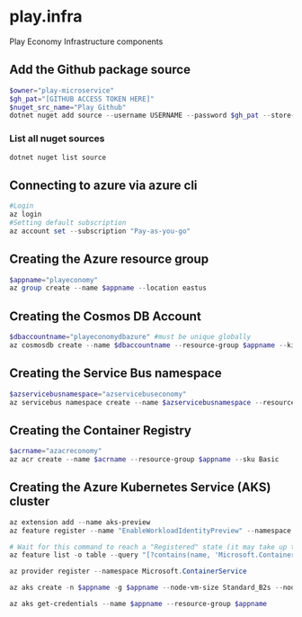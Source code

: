# play.infra
Play Economy Infrastructure components

## Add the Github package source
```powershell
$owner="play-microservice"
$gh_pat="[GITHUB ACCESS TOKEN HERE]"
$nuget_src_name="Play Github"
dotnet nuget add source --username USERNAME --password $gh_pat --store-password-in-clear-text --name $nuget_src_name "https://nuget.pkg.github.com/$owner/index.json"
```
### List all nuget sources
```powershell
dotnet nuget list source
```

## Connecting to azure via azure cli
```powershell
#Login
az login
#Setting default subscription
az account set --subscription "Pay-as-you-go"
```

## Creating the Azure resource group
```powershell
$appname="playeconomy"
az group create --name $appname --location eastus
```

## Creating the Cosmos DB Account
```powershell
$dbaccountname="playeconomydbazure" #must be unique globally
az cosmosdb create --name $dbaccountname --resource-group $appname --kind MongoDB --enable-free-tier
```

## Creating the Service Bus namespace
```powershell
$azservicebusnamespace="azservicebuseconomy"
az servicebus namespace create --name $azservicebusnamespace --resource-group $appname --sku Standard
```

## Creating the Container Registry
```powershell
$acrname="azacreconomy"
az acr create --name $acrname --resource-group $appname --sku Basic
```

## Creating the Azure Kubernetes Service (AKS) cluster
```powershell
az extension add --name aks-preview
az feature register --name "EnableWorkloadIdentityPreview" --namespace "Microsoft.ContainerService"

# Wait for this command to reach a "Registered" state (it may take up to 15min)
az feature list -o table --query "[?contains(name, 'Microsoft.ContainerService/EnableWorkloadIdentityPreview')].{Name:name,State:properties.state}"

az provider register --namespace Microsoft.ContainerService

az aks create -n $appname -g $appname --node-vm-size Standard_B2s --node-count 2 --attach-acr $acrname --enable-oidc-issuer --enable-workload-identity --generate-ssh-keys

az aks get-credentials --name $appname --resource-group $appname
```